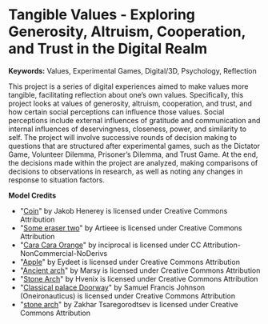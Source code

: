 # Tangible Values - Exploring Generosity, Altruism, Cooperation, and Trust in the Digital Realm

**Keywords:** Values, Experimental Games, Digital/3D, Psychology, Reflection

This project is a series of digital experiences aimed to make values more tangible, facilitating reflection about one’s own values. Specifically, this project looks at values of generosity, altruism, cooperation, and trust, and how certain social perceptions can influence those values. Social perceptions include external influences of gratitude and communication and internal influences of deservingness, closeness, power, and similarity to self. The project will involve successive rounds of decision making to questions that are structured after experimental games, such as the Dictator Game, Volunteer Dilemma, Prisoner’s Dilemma, and Trust Game. At the end, the decisions made within the project are analyzed, making comparisons of decisions to observations in research, as well as noting any changes in response to situation factors.

**Model Credits**

- "[Coin](https://skfb.ly/6Cvs9)" by Jakob Henerey is licensed under Creative Commons Attribution
- "[Some eraser two](https://skfb.ly/ov7WJ)" by Artieee is licensed under Creative Commons Attribution
- "[Cara Cara Orange](https://skfb.ly/6RA9C)" by inciprocal is licensed under CC Attribution-NonCommercial-NoDerivs
- "[Apple](https://skfb.ly/ouB6N)" by Eydeet is licensed under Creative Commons Attribution
- "[Ancient arch](https://skfb.ly/os7TN)" by Marsy is licensed under Creative Commons Attribution
- "[Stone Arch](https://skfb.ly/ouTp8)" by Hvenix is licensed under Creative Commons Attribution
- "[Classical palace Doorway](https://skfb.ly/oPHQr)" by Samuel Francis Johnson (Oneironauticus) is licensed under Creative Commons Attribution
- "[stone arch](https://skfb.ly/oyYHr)" by Zakhar Tsaregorodtsev is licensed under Creative Commons Attribution

